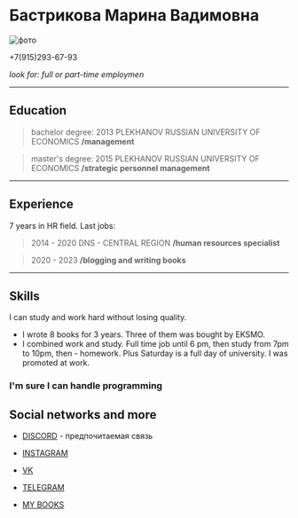 # Бастрикова Марина Вадимовна
![фото](https://sun1.userapi.com/sun1-28/s/v1/ig2/s0Z22vvbAorJlFJSpjsuoRR0a0pSkNK7H1qgwjOkBWiDYFe69TmM6Qqb1RgPGUn6HXgWtcY49c7JjBSj6PABJk5u.jpg?size=1440x2160&quality=95&type=album)

+7(915)293-67-93

_look for: full or part-time employmen_
******
## Education
>bachelor degree:
2013 PLEKHANOV RUSSIAN UNIVERSITY OF ECONOMICS
**/management**

>master's degree:
2015 PLEKHANOV RUSSIAN UNIVERSITY OF ECONOMICS
**/strategic personnel management**

*******
## Experience

7 years in HR field.
Last jobs:
>2014 - 2020 DNS - CENTRAL REGION
**/human resources specialist**

>2020 - 2023
**/blogging and writing books**

******
## Skills
I can study and work hard without losing quality.
* I wrote 8 books for 3 years. Three of them was bought by EKSMO.
* I combined work and study. Full time job until 6 pm, then study from 7pm to 10pm, then - homework. Plus Saturday is a full day of university. I was promoted at work.

### I'm sure I can handle programming

## Social networks and more
* [DISCORD](https://discordapp.com/users/774345231440543794) - предпочитаемая связь

* [INSTAGRAM](https://instagram.com/bes_book)

* [VK](https://vk.me/Bes_book_write)

* [TELEGRAM](https://t.me/bes_book_blog)

* [MY BOOKS](https://taplink.cc/bes_book)